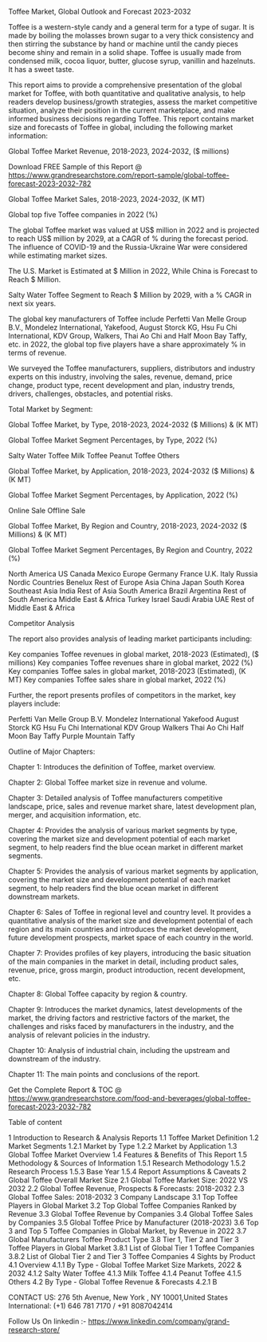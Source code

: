 Toffee Market, Global Outlook and Forecast 2023-2032


Toffee is a western-style candy and a general term for a type of sugar. It is made by boiling the molasses brown sugar to a very thick consistency and then stirring the substance by hand or machine until the candy pieces become shiny and remain in a solid shape. Toffee is usually made from condensed milk, cocoa liquor, butter, glucose syrup, vanillin and hazelnuts. It has a sweet taste.

This report aims to provide a comprehensive presentation of the global market for Toffee, with both quantitative and qualitative analysis, to help readers develop business/growth strategies, assess the market competitive situation, analyze their position in the current marketplace, and make informed business decisions regarding Toffee. This report contains market size and forecasts of Toffee in global, including the following market information:

Global Toffee Market Revenue, 2018-2023, 2024-2032, ($ millions)

Download FREE Sample of this Report @ https://www.grandresearchstore.com/report-sample/global-toffee-forecast-2023-2032-782


Global Toffee Market Sales, 2018-2023, 2024-2032, (K MT)

Global top five Toffee companies in 2022 (%)

The global Toffee market was valued at US$ million in 2022 and is projected to reach US$ million by 2029, at a CAGR of % during the forecast period. The influence of COVID-19 and the Russia-Ukraine War were considered while estimating market sizes.

The U.S. Market is Estimated at $ Million in 2022, While China is Forecast to Reach $ Million.

Salty Water Toffee Segment to Reach $ Million by 2029, with a % CAGR in next six years.

The global key manufacturers of Toffee include Perfetti Van Melle Group B.V., Mondelez International, Yakefood, August Storck KG, Hsu Fu Chi International, KDV Group, Walkers, Thai Ao Chi and Half Moon Bay Taffy, etc. in 2022, the global top five players have a share approximately % in terms of revenue.

We surveyed the Toffee manufacturers, suppliers, distributors and industry experts on this industry, involving the sales, revenue, demand, price change, product type, recent development and plan, industry trends, drivers, challenges, obstacles, and potential risks.

Total Market by Segment:

Global Toffee Market, by Type, 2018-2023, 2024-2032 ($ Millions) & (K MT)

Global Toffee Market Segment Percentages, by Type, 2022 (%)



Salty Water Toffee
Milk Toffee
Peanut Toffee
Others


Global Toffee Market, by Application, 2018-2023, 2024-2032 ($ Millions) & (K MT)

Global Toffee Market Segment Percentages, by Application, 2022 (%)



Online Sale
Offline Sale


Global Toffee Market, By Region and Country, 2018-2023, 2024-2032 ($ Millions) & (K MT)

Global Toffee Market Segment Percentages, By Region and Country, 2022 (%)



North America
US
Canada
Mexico
Europe
Germany
France
U.K.
Italy
Russia
Nordic Countries
Benelux
Rest of Europe
Asia
China
Japan
South Korea
Southeast Asia
India
Rest of Asia
South America
Brazil
Argentina
Rest of South America
Middle East & Africa
Turkey
Israel
Saudi Arabia
UAE
Rest of Middle East & Africa


Competitor Analysis

The report also provides analysis of leading market participants including:



Key companies Toffee revenues in global market, 2018-2023 (Estimated), ($ millions)
Key companies Toffee revenues share in global market, 2022 (%)
Key companies Toffee sales in global market, 2018-2023 (Estimated), (K MT)
Key companies Toffee sales share in global market, 2022 (%)


Further, the report presents profiles of competitors in the market, key players include:



Perfetti Van Melle Group B.V.
Mondelez International
Yakefood
August Storck KG
Hsu Fu Chi International
KDV Group
Walkers
Thai Ao Chi
Half Moon Bay Taffy
Purple Mountain Taffy


Outline of Major Chapters:

Chapter 1: Introduces the definition of Toffee, market overview.

Chapter 2: Global Toffee market size in revenue and volume.

Chapter 3: Detailed analysis of Toffee manufacturers competitive landscape, price, sales and revenue market share, latest development plan, merger, and acquisition information, etc.

Chapter 4: Provides the analysis of various market segments by type, covering the market size and development potential of each market segment, to help readers find the blue ocean market in different market segments.

Chapter 5: Provides the analysis of various market segments by application, covering the market size and development potential of each market segment, to help readers find the blue ocean market in different downstream markets.

Chapter 6: Sales of Toffee in regional level and country level. It provides a quantitative analysis of the market size and development potential of each region and its main countries and introduces the market development, future development prospects, market space of each country in the world.

Chapter 7: Provides profiles of key players, introducing the basic situation of the main companies in the market in detail, including product sales, revenue, price, gross margin, product introduction, recent development, etc.

Chapter 8: Global Toffee capacity by region & country.

Chapter 9: Introduces the market dynamics, latest developments of the market, the driving factors and restrictive factors of the market, the challenges and risks faced by manufacturers in the industry, and the analysis of relevant policies in the industry.

Chapter 10: Analysis of industrial chain, including the upstream and downstream of the industry.

Chapter 11: The main points and conclusions of the report.

Get the Complete Report & TOC @ https://www.grandresearchstore.com/food-and-beverages/global-toffee-forecast-2023-2032-782

Table of content

1 Introduction to Research & Analysis Reports
1.1 Toffee Market Definition
1.2 Market Segments
1.2.1 Market by Type
1.2.2 Market by Application
1.3 Global Toffee Market Overview
1.4 Features & Benefits of This Report
1.5 Methodology & Sources of Information
1.5.1 Research Methodology
1.5.2 Research Process
1.5.3 Base Year
1.5.4 Report Assumptions & Caveats
2 Global Toffee Overall Market Size
2.1 Global Toffee Market Size: 2022 VS 2032
2.2 Global Toffee Revenue, Prospects & Forecasts: 2018-2032
2.3 Global Toffee Sales: 2018-2032
3 Company Landscape
3.1 Top Toffee Players in Global Market
3.2 Top Global Toffee Companies Ranked by Revenue
3.3 Global Toffee Revenue by Companies
3.4 Global Toffee Sales by Companies
3.5 Global Toffee Price by Manufacturer (2018-2023)
3.6 Top 3 and Top 5 Toffee Companies in Global Market, by Revenue in 2022
3.7 Global Manufacturers Toffee Product Type
3.8 Tier 1, Tier 2 and Tier 3 Toffee Players in Global Market
3.8.1 List of Global Tier 1 Toffee Companies
3.8.2 List of Global Tier 2 and Tier 3 Toffee Companies
4 Sights by Product
4.1 Overview
4.1.1 By Type - Global Toffee Market Size Markets, 2022 & 2032
4.1.2 Salty Water Toffee
4.1.3 Milk Toffee
4.1.4 Peanut Toffee
4.1.5 Others
4.2 By Type - Global Toffee Revenue & Forecasts
4.2.1 B

CONTACT US:
276 5th Avenue, New York , NY 10001,United States
International: (+1) 646 781 7170 / +91 8087042414

Follow Us On linkedin :- https://www.linkedin.com/company/grand-research-store/


